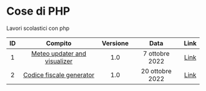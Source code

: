 # Cose di PHP
Lavori scolastici con php

| ID |             Compito             | Versione |       Data      | Link |
|:--:|:-------------------------------:|:--------:|:---------------:|:---------------:|
|  1 | [Meteo updater and visualizer](cosephp.great-site.net/Meteo)    |    1.0   |  7 ottobre 2022 | [Link](cosephp.great-site.net/Meteo)
|  2 | [Codice fiscale generator](cosephp.great-site.net/CodiceFiscale)    |    1.0   |  20 ottobre 2022 | [Link](cosephp.great-site.net/CodiceFiscale)





